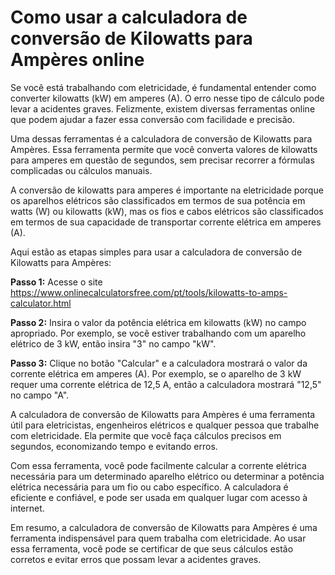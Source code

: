 Como usar a calculadora de conversão de Kilowatts para Ampères online
=====================================================================

Se você está trabalhando com eletricidade, é fundamental entender como converter kilowatts (kW) em amperes (A). O erro nesse tipo de cálculo pode levar a acidentes graves. Felizmente, existem diversas ferramentas online que podem ajudar a fazer essa conversão com facilidade e precisão.

Uma dessas ferramentas é a calculadora de conversão de Kilowatts para Ampères. Essa ferramenta permite que você converta valores de kilowatts para amperes em questão de segundos, sem precisar recorrer a fórmulas complicadas ou cálculos manuais.

A conversão de kilowatts para amperes é importante na eletricidade porque os aparelhos elétricos são classificados em termos de sua potência em watts (W) ou kilowatts (kW), mas os fios e cabos elétricos são classificados em termos de sua capacidade de transportar corrente elétrica em amperes (A).

Aqui estão as etapas simples para usar a calculadora de conversão de Kilowatts para Ampères:

**Passo 1:** Acesse o site <https://www.onlinecalculatorsfree.com/pt/tools/kilowatts-to-amps-calculator.html>

**Passo 2:** Insira o valor da potência elétrica em kilowatts (kW) no campo apropriado. Por exemplo, se você estiver trabalhando com um aparelho elétrico de 3 kW, então insira "3" no campo "kW".

**Passo 3:** Clique no botão "Calcular" e a calculadora mostrará o valor da corrente elétrica em amperes (A). Por exemplo, se o aparelho de 3 kW requer uma corrente elétrica de 12,5 A, então a calculadora mostrará "12,5" no campo "A".

A calculadora de conversão de Kilowatts para Ampères é uma ferramenta útil para eletricistas, engenheiros elétricos e qualquer pessoa que trabalhe com eletricidade. Ela permite que você faça cálculos precisos em segundos, economizando tempo e evitando erros.

Com essa ferramenta, você pode facilmente calcular a corrente elétrica necessária para um determinado aparelho elétrico ou determinar a potência elétrica necessária para um fio ou cabo específico. A calculadora é eficiente e confiável, e pode ser usada em qualquer lugar com acesso à internet.

Em resumo, a calculadora de conversão de Kilowatts para Ampères é uma ferramenta indispensável para quem trabalha com eletricidade. Ao usar essa ferramenta, você pode se certificar de que seus cálculos estão corretos e evitar erros que possam levar a acidentes graves.